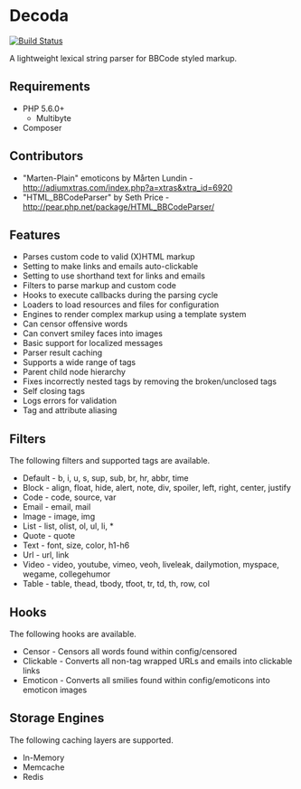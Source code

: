 # Decoda

[![Build Status](https://travis-ci.org/milesj/decoda.png?branch=master)](https://travis-ci.org/milesj/decoda)

A lightweight lexical string parser for BBCode styled markup.

## Requirements

- PHP 5.6.0+
  - Multibyte
- Composer

## Contributors

- "Marten-Plain" emoticons by Mårten Lundin - http://adiumxtras.com/index.php?a=xtras&xtra_id=6920
- "HTML_BBCodeParser" by Seth Price - http://pear.php.net/package/HTML_BBCodeParser/

## Features

- Parses custom code to valid (X)HTML markup
- Setting to make links and emails auto-clickable
- Setting to use shorthand text for links and emails
- Filters to parse markup and custom code
- Hooks to execute callbacks during the parsing cycle
- Loaders to load resources and files for configuration
- Engines to render complex markup using a template system
- Can censor offensive words
- Can convert smiley faces into images
- Basic support for localized messages
- Parser result caching
- Supports a wide range of tags
- Parent child node hierarchy
- Fixes incorrectly nested tags by removing the broken/unclosed tags
- Self closing tags
- Logs errors for validation
- Tag and attribute aliasing

## Filters

The following filters and supported tags are available.

- Default - b, i, u, s, sup, sub, br, hr, abbr, time
- Block - align, float, hide, alert, note, div, spoiler, left, right, center, justify
- Code - code, source, var
- Email - email, mail
- Image - image, img
- List - list, olist, ol, ul, li, \*
- Quote - quote
- Text - font, size, color, h1-h6
- Url - url, link
- Video - video, youtube, vimeo, veoh, liveleak, dailymotion, myspace, wegame, collegehumor
- Table - table, thead, tbody, tfoot, tr, td, th, row, col

## Hooks

The following hooks are available.

- Censor - Censors all words found within config/censored
- Clickable - Converts all non-tag wrapped URLs and emails into clickable links
- Emoticon - Converts all smilies found within config/emoticons into emoticon images

## Storage Engines

The following caching layers are supported.

- In-Memory
- Memcache
- Redis

